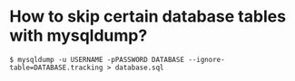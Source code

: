 How to skip certain database tables with mysqldump?
===================================================


	$ mysqldump -u USERNAME -pPASSWORD DATABASE --ignore-table=DATABASE.tracking > database.sql